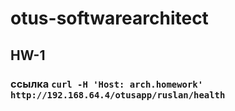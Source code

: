 # otus-softwarearchitect

## HW-1

### ссылка ```curl -H 'Host: arch.homework' http://192.168.64.4/otusapp/ruslan/health```
     